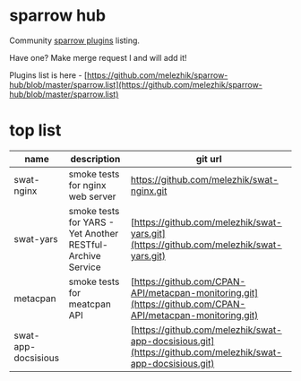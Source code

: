 # sparrow hub

Community [sparrow plugins](https://github.com/melezhik/sparrow#sparrow-plugins) listing.

Have one? Make merge request I and will add it!

Plugins list is here - [https://github.com/melezhik/sparrow-hub/blob/master/sparrow.list](https://github.com/melezhik/sparrow-hub/blob/master/sparrow.list)


# top list

  name | description | git url 
 ----- | ----------- | ------  | 
swat-nginx | smoke tests for nginx web server | https://github.com/melezhik/swat-nginx.git 
swat-yars | smoke tests for YARS - Yet Another RESTful-Archive Service | [https://github.com/melezhik/swat-yars.git](https://github.com/melezhik/swat-yars.git) |
 metacpan  | smoke tests for meatcpan API | [https://github.com/CPAN-API/metacpan-monitoring.git](https://github.com/CPAN-API/metacpan-monitoring.git)
swat-app-docsisious | |  [https://github.com/melezhik/swat-app-docsisious.git](https://github.com/melezhik/swat-app-docsisious.git)

